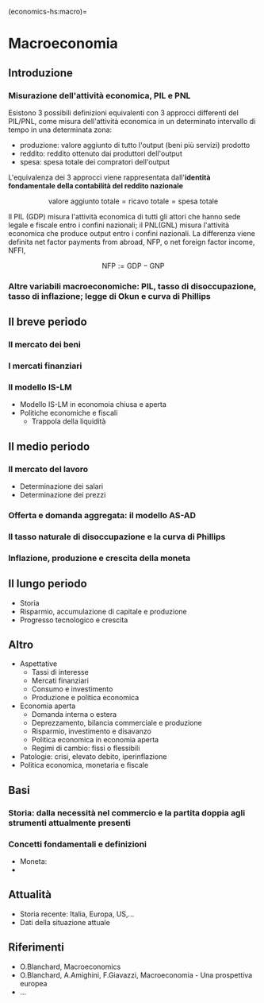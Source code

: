 (economics-hs:macro)=
# Macroeconomia

## Introduzione
### Misurazione dell'attività economica, PIL e PNL
Esistono 3 possibili definizioni equivalenti con 3 approcci differenti del PIL/PNL, come misura dell'attività economica in un determinato intervallo di tempo in una determinata zona:
- produzione: valore aggiunto di tutto l'output (beni più servizi) prodotto 
- reddito: reddito ottenuto dai produttori dell'output
- spesa: spesa totale dei compratori dell'output

L'equivalenza dei 3 approcci viene rappresentata dall'**identità fondamentale della contabilità del reddito nazionale**

$$ \text{valore aggiunto totale} = \text{ricavo totale} = \text{spesa totale} $$

Il PIL (GDP) misura l'attività economica di tutti gli attori che hanno sede legale e fiscale entro i confini nazionali; il PNL(GNL) misura l'attività economica che produce output entro i confini nazionali. La differenza viene definita net factor payments from abroad, NFP, o net foreign factor income, NFFI,

$$\text{NFP} := \text{GDP} - \text{GNP}$$



### Altre variabili macroeconomiche: PIL, tasso di disoccupazione, tasso di inflazione; legge di Okun e curva di Phillips

## Il breve periodo
### Il mercato dei beni
### I mercati finanziari
### Il modello IS-LM
- Modello IS-LM in economoia chiusa e aperta
- Politiche economiche e fiscali
  - Trappola della liquidità
## Il medio periodo
### Il mercato del lavoro
- Determinazione dei salari
- Determinazione dei prezzi
### Offerta e domanda aggregata: il modello AS-AD
### Il tasso naturale di disoccupazione e la curva di Phillips
### Inflazione, produzione e crescita della moneta

## Il lungo periodo
- Storia
- Risparmio, accumulazione di capitale e produzione
- Progresso tecnologico e crescita

## Altro
- Aspettative
  - Tassi di interesse
  - Mercati finanziari
  - Consumo e investimento
  - Produzione e politica economica
- Economia aperta
  - Domanda interna o estera
  - Deprezzamento, bilancia commerciale e produzione
  - Risparmio, investimento e disavanzo
  - Politica economica in economia aperta
  - Regimi di cambio: fissi o flessibili
- Patologie: crisi, elevato debito, iperinflazione
- Politica economica, monetaria e fiscale

## Basi
### Storia: dalla necessità nel commercio e la partita doppia agli strumenti attualmente presenti
### Concetti fondamentali e definizioni
- Moneta:
- 

## Attualità
- Storia recente: Italia, Europa, US,...
- Dati della situazione attuale

## Riferimenti
- O.Blanchard, Macroeconomics
- O.Blanchard, A.Amighini, F.Giavazzi, Macroeconomia - Una prospettiva europea
- ...
